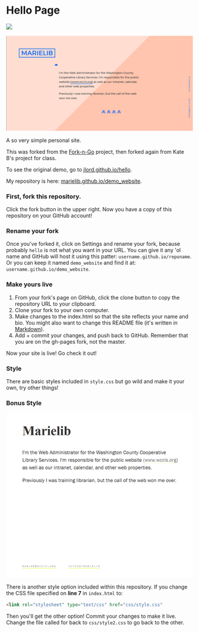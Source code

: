 # Hello Page

<img src="https://raw.githubusercontent.com/jlord/forkngo/gh-pages/badges/cobalt.png" width="200">

![screenshot](screenshot.png)

A so very simple personal site.

This was forked from the  [Fork-n-Go](http://jlord.github.io/forkngo) project, then forked again from Kate B's project for class.

To see the original demo, go to [jlord.github.io/hello](http://jlord.github.io/hello).

My repository is here: [marielib.github.io/demo_website](https://marielib.github.io/demo_website/).



### First, fork this repository.

Click the fork button in the upper right. Now you have a copy of this repository on your GitHub account!

### Rename your fork

Once you've forked it, click on Settings and rename your fork, because probably `hello` is not what you want in your URL.
You can give it any 'ol name and GitHub will host it using this patter: `username.github.io/reponame`. Or you can keep it named `demo_website` and find it at: `username.github.io/demo_website`.

### Make yours live

1. From your fork's page on GitHub, click the clone button to copy the repository URL to your clipboard.
2. Clone your fork to your own computer.
3. Make changes to the index.html so that the site reflects your name and bio. You might also want to change this README file (it's written in [Markdown](https://github.com/adam-p/markdown-here/wiki/Markdown-Cheatsheet)).
4. Add + commit your changes, and push back to GitHub. Remember that you are on the gh-pages fork, not the master.

Now your site is live! Go check it out!


### Style

There are basic styles included in `style.css` but go wild and make it your own, try other things!

### Bonus Style

![2](screenshot2.png)

There is another style option included within this repository. If you change the CSS file specified on **line 7** in `index.html` to:

```HTML
<link rel="stylesheet" type="text/css" href="css/style.css"
```

Then you'll get the other option! Commit your changes to make it live. Change the file called for back to `css/style2.css` to go back to the other.
